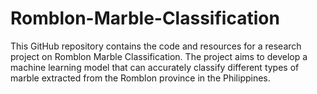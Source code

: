 # Romblon-Marble-Classification
This GitHub repository contains the code and resources for a research project on Romblon Marble Classification. The project aims to develop a machine learning model that can accurately classify different types of marble extracted from the Romblon province in the Philippines.
